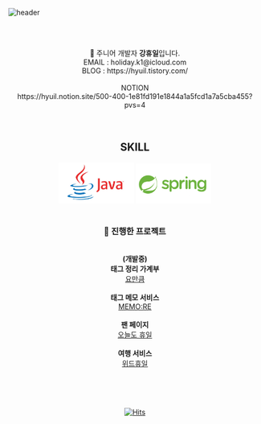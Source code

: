 ![header](https://capsule-render.vercel.app/api?type=shark&color=auto&height=200&section=header&text=HOLIDAY&fontSize=90)

<br><br>
<div align="center">
🧐 주니어 개발자 <strong>강휴일</strong>입니다.<br>
EMAIL : holiday.k1@icloud.com<br>
BLOG : https://hyuil.tistory.com/<br><br>
  NOTION <br>https://hyuil.notion.site/500-400-1e81fd191e1844a1a5fcd1a7a5cba455?pvs=4<br>
<br><br>
  <h2>SKILL</h2>
  <img src="java.png" width="150px" height="81px"/>
  <img src="spring.png" width="150px" height="79px"/>
  <br><br>
  <h3>👀 진행한 프로젝트</h3><br>
  <strong>(개발중)</strong><br><strong>태그 정리 가계부</strong><br> <a href="https://github.com/yomankum-project/backWeb">요만큼</a><br><br>
  <strong>태그 메모 서비스</strong><br> <a href="https://github.com/h0l1da2/MEMO-RE_BE">MEMO:RE</a><br><br>
  <strong>팬 페이지</strong><br> <a href="https://github.com/h0l1da2/always_also_holiday">오늘도 휴일</a><br><br>
  <strong>여행 서비스</strong> <br><a href="https://github.com/h0l1da2/with_huyil">위드휴일</a><br><br>
  
  <br><br>
</div>



<center>
  
[![Hits](https://hits.seeyoufarm.com/api/count/incr/badge.svg?url=https%3A%2F%2Fgithub.com%2Fh0l1da2&count_bg=%23FFA2A2&title_bg=%23555555&icon=ulule.svg&icon_color=%23E7E7E7&title=hits&edge_flat=false)](https://hits.seeyoufarm.com)
</center>
